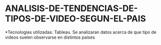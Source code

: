 # ANALISIS-DE-TENDENCIAS-DE-TIPOS-DE-VIDEO-SEGUN-EL-PAIS
*Tecnologias utilizadas: Tableau.
Se analizaran datos acerca de que tipo de videos suelen observarse en distintos países
